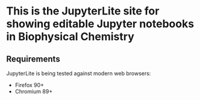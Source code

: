 # This is the JupyterLite site for showing editable Jupyter notebooks in Biophysical Chemistry

## Requirements

JupyterLite is being tested against modern web browsers:

- Firefox 90+
- Chromium 89+

  
